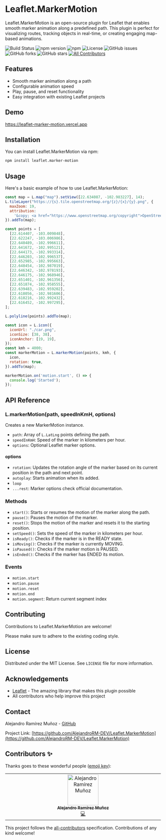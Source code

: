 # Leaflet.MarkerMotion

Leaflet.MarkerMotion is an open-source plugin for Leaflet that enables smooth marker animation along a predefined path. This plugin is perfect for visualizing routes, tracking objects in real-time, or creating engaging map-based animations.

![Build Status](https://img.shields.io/github/actions/workflow/status/AlejandroRM-DEV/Leaflet.MarkerMotion/release.yml?branch=main)
![npm version](https://img.shields.io/npm/v/leaflet.marker-motion)
![npm](https://img.shields.io/npm/dw/leaflet.marker-motion)
![License](https://img.shields.io/badge/license-MIT-blue)
![GitHub issues](https://img.shields.io/github/issues/AlejandroRM-DEV/Leaflet.MarkerMotion)
![GitHub forks](https://img.shields.io/github/forks/AlejandroRM-DEV/Leaflet.MarkerMotion)
![GitHub stars](https://img.shields.io/github/stars/AlejandroRM-DEV/Leaflet.MarkerMotion)
[![All Contributors](https://img.shields.io/badge/all_contributors-1-orange.svg?style=flat-square)](#contributors-)

## Features

- Smooth marker animation along a path
- Configurable animation speed
- Play, pause, and reset functionality
- Easy integration with existing Leaflet projects

## Demo

<https://leaflet-marker-motion.vercel.app>

## Installation

You can install Leaflet.MarkerMotion via npm:

```bash
npm install leaflet.marker-motion
```

## Usage

Here's a basic example of how to use Leaflet.MarkerMotion:

```javascript
const map = L.map("map").setView([22.634087, -102.983227], 14);
L.tileLayer("https://{s}.tile.openstreetmap.org/{z}/{x}/{y}.png", {
  maxZoom: 19,
  attribution:
    '&copy; <a href="https://www.openstreetmap.org/copyright">OpenStreetMap</a> contributors',
}).addTo(map);

const points = [
  [22.614407, -103.009848],
  [22.622247, -103.006986],
  [22.640489, -102.996611],
  [22.641672, -102.995121],
  [22.644173, -102.993314],
  [22.646203, -102.996537],
  [22.652985, -102.995663],
  [22.648454, -102.987019],
  [22.646342, -102.978193],
  [22.646175, -102.968946],
  [22.651401, -102.961356],
  [22.651874, -102.958555],
  [22.639483, -102.959202],
  [22.618056, -102.981606],
  [22.618216, -102.992432],
  [22.616452, -102.997295],
];

L.polyline(points).addTo(map);

const icon = L.icon({
  iconUrl: "./car.png",
  iconSize: [38, 38],
  iconAnchor: [19, 19],
});
const kmh = 4000;
const markerMotion = L.markerMotion(points, kmh, {
  icon,
  rotation: true,
}).addTo(map);

markerMotion.on('motion.start', () => {
  console.log('Started');
});
```

## API Reference

### L.markerMotion(path, speedInKmH, options)

Creates a new MarkerMotion instance.

- `path`: Array of `L.LatLng` points defining the path.
- `speedInKmH`: Speed of the marker in kilometers per hour.
- `options`: Optional Leaflet marker options.

#### options

- `rotation`: Updates the rotation angle of the marker based on its current position in the path and next point.
- `autoplay`: Starts animation when its added.
- `loop`
- `...rest`: Marker options check official documentation.

### Methods

- `start()`: Starts or resumes the motion of the marker along the path.
- `pause()`: Pauses the motion of the marker.
- `reset()`: Stops the motion of the marker and resets it to the starting position.
- `setSpeed()`: Sets the speed of the marker in kilometers per hour.
- `isReady()`: Checks if the marker is in the READY state.
- `isMoving()`: Checks if the marker is currently MOVING.
- `isPaused()`: Checks if the marker motion is PAUSED.
- `isEnded()`: Checks if the marker has ENDED its motion.

### Events

- `motion.start`
- `motion.pause`
- `motion.reset`
- `motion.end`
- `motion.segment`: Return current segment index

## Contributing

Contributions to Leaflet.MarkerMotion are welcome!

Please make sure to adhere to the existing coding style.

## License

Distributed under the MIT License. See `LICENSE` file for more information.

## Acknowledgements

- [Leaflet](https://leafletjs.com/) - The amazing library that makes this plugin possible
- All contributors who help improve this project

## Contact

Alejandro Ramírez Muñoz - [GitHub](https://github.com/AlejandroRM-DEV)

Project Link: [https://github.com/AlejandroRM-DEV/Leaflet.MarkerMotion](https://github.com/AlejandroRM-DEV/Leaflet.MarkerMotion)

## Contributors ✨

Thanks goes to these wonderful people ([emoji key](https://allcontributors.org/docs/en/emoji-key)):

<!-- ALL-CONTRIBUTORS-LIST:START - Do not remove or modify this section -->
<!-- prettier-ignore-start -->
<!-- markdownlint-disable -->
<table>
  <tbody>
    <tr>
      <td align="center" valign="top" width="14.28%"><a href="https://github.com/AlejandroRM-DEV"><img src="https://avatars.githubusercontent.com/u/8054357?v=4?s=100" width="100px;" alt="Alejandro Ramírez Muñoz"/><br /><sub><b>Alejandro Ramírez Muñoz</b></sub></a><br /><a href="https://github.com/AlejandroRM-DEV/Leaflet.MarkerMotion/commits?author=AlejandroRM-DEV" title="Code">💻</a></td>
    </tr>
  </tbody>
</table>

<!-- markdownlint-restore -->
<!-- prettier-ignore-end -->

<!-- ALL-CONTRIBUTORS-LIST:END -->

This project follows the [all-contributors](https://github.com/all-contributors/all-contributors) specification. Contributions of any kind welcome!
